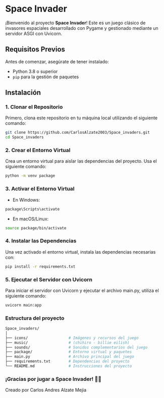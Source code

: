# Space Invader

¡Bienvenido al proyecto **Space Invader**! Este es un juego clásico de invasores espaciales desarrollado con Pygame y gestionado mediante un servidor ASGI con Uvicorn.

## Requisitos Previos

Antes de comenzar, asegúrate de tener instalado:

- Python 3.8 o superior
- `pip` para la gestión de paquetes

## Instalación

### 1. Clonar el Repositorio

Primero, clona este repositorio en tu máquina local utilizando el siguiente comando:

```bash
git clone https://github.com/CarlosAlzate2003/Space_invaders.git
cd Space_invaders
```

### 2. Crear el Entorno Virtual

Crea un entorno virtual para aislar las dependencias del proyecto. Usa el siguiente comando:

```bash
python -m venv package
```

### 3. Activar el Entorno Virtual

- En Windows:

```bash
package\Scripts\activate
```

- En macOS/Linux:

```bash
source package/bin/activate
```

### 4. Instalar las Dependencias

Una vez activado el entorno virtual, instala las dependencias necesarias con:

```bash
pip install -r requirements.txt
```

### 5. Ejecutar el Servidor con Uvicorn

Para iniciar el servidor con Uvicorn y ejecutar el archivo main.py, utiliza el siguiente comando:

```bash
uvicorn main:app
```

### Estructura del proyecto

```bash
Space_invaders/
│
├── icons/                  # Imágenes y recursos del juego
├── music/                  # (chihiro - billie eilish)
├── sounds/                 # Sonidos complementarios del juego
├── package/                # Entorno virtual y paquetes
├── main.py                 # Archivo principal del juego
├── requirements.txt        # Dependencias del proyecto
└── README.md               # Instrucciones del proyecto
```

### ¡Gracias por jugar a Space Invader! 🚀👾

Creado por Carlos Andres Alzate Mejia
